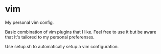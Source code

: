 vim
===

My personal vim config.

Basic combination of vim plugins that I like. Feel free to use it but be aware that It's tailored to my personal preferenses.

Use setup.sh to automatically setup a vim configuration.
